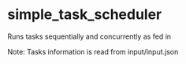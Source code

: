 # simple_task_scheduler
Runs tasks sequentially and concurrently as fed in

Note: Tasks information is read from input/input.json
